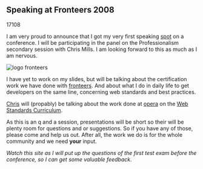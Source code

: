 <article><h2>Speaking at Fronteers 2008</h2><time><span class="day">1</span><span class="month">7</span><span class="year">108</span></time><p>I am very proud to announce that I got my very first speaking <a href="http://fronteers.nl/congres/2008/speakers#wilfred-nas">spot</a> on a conference. I will be participating in the panel on the Professionalism secondary session with Chris Mills. I am looking forward to this as much as I am nervous.</p><img src="http://www.wnas.nl/wp-content/uploads/2008/08/logo.png" alt="logo fronteers" /><p>I have yet to work on my slides, but will be talking about the certification work we have done with <a href="http://fronteers.nl/">fronteers</a>. And about what I do in daily life to get developers on the same line, concerning web standards and best practices.</p><p><a href="http://dev.opera.com/author/974138">Chris</a> will (propably) be talking about the work done at <a href="http://opera.com/">opera</a> on the <a href="http://dev.opera.com/articles/view/1-introduction-to-the-web-standards-cur/">Web Standards Curriculum</a>.</p><p>As this is an q and a session, presentations will be short so their will be plenty room for questions and or suggestions. So if you have any of those, please come and help us out. After all, the work we do is for the whole community and we need <strong>your</strong> input.</p><p><em>Watch this site as I will put up the questions of the first test exam before the conference, so I can get some valuable feedback.</em></p></article>